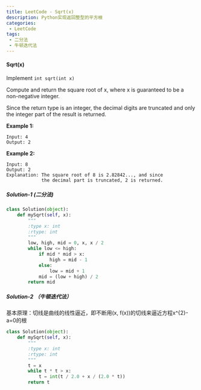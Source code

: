 ```yaml
---
title: LeetCode - Sqrt(x)
description: Python实现返回整型的平方根
categories:
 - LeetCode
tags:
 - 二分法
 - 牛顿迭代法
---
```


#### Sqrt(x)

Implement `int sqrt(int x)`

Compute and return the square root of x, where x is guaranteed to be a non-negative integer.

Since the return type is an integer, the decimal digits are truncated and only the integer part of the result is returned.

**Example 1:**

```
Input: 4
Output: 2
```

**Example 2:**

```
Input: 8
Output: 2
Explanation: The square root of 8 is 2.82842..., and since
             the decimal part is truncated, 2 is returned.
```



##### Solution-1 (二分法)

```python
class Solution(object):
    def mySqrt(self, x):
        """
        :type x: int
        :rtype: int
        """
        low, high, mid = 0, x, x / 2
        while low <= high:
            if mid * mid > x:
                high = mid - 1
            else:
                low = mid + 1
            mid = (low + high) / 2
        return mid
```



##### Solution-2 （牛顿迭代法）

基本原理：切线是曲线的线性逼近，即不断用(x, f(x))的切线来逼近方程x^{2}-a=0的根

```python
class Solution(object):
    def mySqrt(self, x):
        """
        :type x: int
        :rtype: int
        """ 
        t = x
        while t * t > x:
            t = int(t / 2.0 + x / (2.0 * t))
        return t
```

























